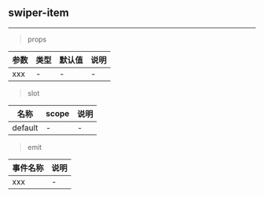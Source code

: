 ## swiper-item
---

> props

参数 | 类型 | 默认值 | 说明
--- | --- | --- | ---
xxx | - | - | -


> slot

名称 | scope | 说明
--- | --- | ---
default | - | -

> emit

事件名称 | 说明
--- | --- |
xxx | -
